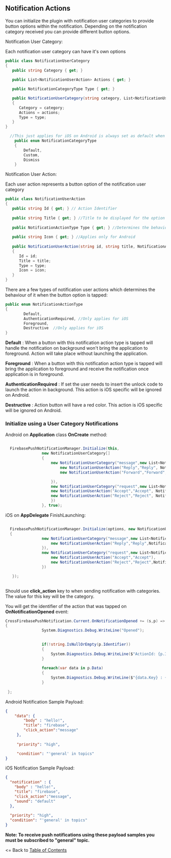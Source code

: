 ## Notification Actions

You can initialize the plugin with notification user categories to provide button options within the notification. Depending on the notification category received you can provide different button options.


Notification User Category:

Each notification user category can have it's own options

```csharp
public class NotificationUserCategory
{
   public string Category { get; }
   
   public List<NotificationUserAction> Actions { get; }

   public NotificationCategoryType Type { get; }

   public NotificationUserCategory(string category, List<NotificationUserAction> actions, NotificationCategoryType type = NotificationCategoryType.Default)
   {
      Category = category;
      Actions = actions;
      Type = type;
   }
}
```

```csharp
  //This just applies for iOS on Android is always set as default when used
    public enum NotificationCategoryType
    {
        Default,
        Custom,
        Dismiss
    }
```

Notification User Action:

Each user action represents a button option of the notification user category

```csharp
public class NotificationUserAction
{
   public string Id { get; } // Action Identifier
   
   public string Title { get; } //Title to be displayed for the option
   
   public NotificationActionType Type { get; } //Determines the behaviour when action is executed
   
   public string Icon { get; } //Applies only for Android
   
   public NotificationUserAction(string id, string title, NotificationActionType type = NotificationActionType.Default, string icon = "")
   {
      Id = id;
      Title = title;
      Type = type;
      Icon = icon;
   }
}
```
There are a few types of notification user actions which determines the behaviour of it when the button option is tapped:

```csharp
public enum NotificationActionType
{
        Default,  
        AuthenticationRequired, //Only applies for iOS
        Foreground,
        Destructive  //Only applies for iOS
}
```

**Default** : When a button with this notification action type is tapped will handle the notification on background won't bring the application to foreground. Action will take place without launching the application.

**Foreground** : When a button with this notification action type is tapped will bring the application to foreground and receive the notification once application is in foreground.

**AuthenticationRequired** : If set the user needs to insert the unlock code to launch the action in background. This action is iOS specific will be ignored on Android.

**Destructive** : Action button will have a red color. This action is iOS specific will be ignored on Android.

### Initialize using a User Category Notifications

Android on **Application** class **OnCreate** method:

```csharp

  FirebasePushNotificationManager.Initialize(this,
                new NotificationUserCategory[]
                {
                    new NotificationUserCategory("message",new List<NotificationUserAction> {
                        new NotificationUserAction("Reply","Reply", NotificationActionType.Foreground),
                        new NotificationUserAction("Forward","Forward", NotificationActionType.Foreground)

                    }),
                    new NotificationUserCategory("request",new List<NotificationUserAction> {
                    new NotificationUserAction("Accept","Accept", NotificationActionType.Default, "check"),
                    new NotificationUserAction("Reject","Reject", NotificationActionType.Default, "cancel")
                    })
                }, true);

```

iOS on **AppDelegate** FinishLaunching:

```csharp

  FirebasePushNotificationManager.Initialize(options, new NotificationUserCategory[]
  {
                new NotificationUserCategory("message",new List<NotificationUserAction> {
                    new NotificationUserAction("Reply","Reply",NotificationActionType.Foreground)
                }),
                new NotificationUserCategory("request",new List<NotificationUserAction> {
                    new NotificationUserAction("Accept","Accept"),
                    new NotificationUserAction("Reject","Reject",NotificationActionType.Destructive)
                })

   });
   
```
Should use **click_action** key to when sending notification with categories. The value for this key will be the category.


You will get the identifier of the action that was tapped on **OnNotificationOpened** event:

```csharp
CrossFirebasePushNotification.Current.OnNotificationOpened += (s,p) =>
{
                System.Diagnostics.Debug.WriteLine("Opened");
              

                if(!string.IsNullOrEmpty(p.Identifier))
                {
                    System.Diagnostics.Debug.WriteLine($"ActionId: {p.Identifier}");
                }
                
                foreach(var data in p.Data)
                {
                    System.Diagnostics.Debug.WriteLine($"{data.Key} : {data.Value}");
                }
             
 };
```

Android Notification Sample Payload:
```json
{
    "data": {
        "body" : "hello!",
        "title": "firebase",
        "click_action":"message"
     },
     
     "priority": "high",

     "condition": "'general' in topics"
}
```

iOS Notification Sample Payload:
```json
{
  "notification" : {
    "body" : "hello!",
    "title": "firebase",
    "click_action":"message",
    "sound": "default"
  },
  
  "priority": "high",
  "condition": "'general' in topics"
}
```
**Note: To receive push notifications using these payload samples you must be subscribed to "general" topic.**

<= Back to [Table of Contents](../README.md)



